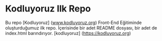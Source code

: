 # Kodluyoruz Ilk Repo
Bu repo [Kodluyoruz] (www.kodluyoruz.org) Front-End Eğitiminde oluşturduğumuz ilk repo. İçerisinde bir adet README dosyası, bir adet de index.html barındırıyor.
[kodluyoruz] (https://kodluyoruz.org)
